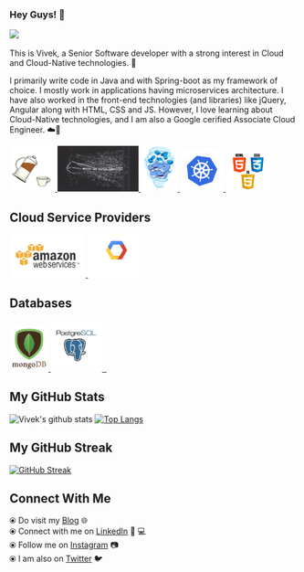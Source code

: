 ### Hey Guys! 👋
![](https://komarev.com/ghpvc/?username=viveknaskar&color=blue)

This is Vivek, a Senior Software developer with a strong interest in Cloud and Cloud-Native technologies. 🎯

I primarily write code in Java and with Spring-boot as my framework of choice. I mostly work in applications having microservices architecture. I have also worked in the front-end technologies (and libraries) like jQuery, Angular along with HTML, CSS and JS. However, I love learning about Cloud-Native technologies, and I am also a Google cerified Associate Cloud Engineer. ☁️🚀


<p float="left">
   <a href="https://www.java.com/en/" target="_blank" >
       <img src="https://raw.githubusercontent.com/viveknaskar/viveknaskar/master/assets/java.gif"  height="80" /> 
   </a>

  <a href="https://microservices.io/" target="_blank" >
    <img src="https://raw.githubusercontent.com/viveknaskar/viveknaskar/master/assets/microservices.gif"  height="80" />
  </a>
   
  <a href="https://www.docker.com/" target="_blank" >
    <img src="https://raw.githubusercontent.com/viveknaskar/viveknaskar/master/assets/docker.gif"  height="80" /> 
  </a>
  
  <a href="https://kubernetes.io/" target="_blank" >
    <img src="https://raw.githubusercontent.com/viveknaskar/viveknaskar/master/assets/k8s.gif"  height="75" />
  </a>

  <a href="https://www.w3.org/wiki/The_web_standards_model_-_HTML_CSS_and_JavaScript" target="_blank" >
    <img src="https://raw.githubusercontent.com/viveknaskar/viveknaskar/master/assets/html-css-js.png" height="70" />
  </a>
 </p>
  
## Cloud Service Providers
  <a href="https://aws.amazon.com/" target="_blank" >
    <img src="https://raw.githubusercontent.com/viveknaskar/viveknaskar/master/assets/aws.gif"  height="75" />
  </a>
  
  <a href="https://console.cloud.google.com/" target="_blank" >
      <img src="https://raw.githubusercontent.com/viveknaskar/viveknaskar/master/assets/gcp.gif"  height="75" />
    </a>
 </p>
  
## Databases
  
 <p float="left">
  <a href="https://www.mongodb.com/" target="_blank" >
     <img src="https://raw.githubusercontent.com/viveknaskar/viveknaskar/master/assets/mongo.gif" height="80" />
   </a>
   
  <a href="https://www.postgresql.org/" target="_blank" >
    <img src="https://raw.githubusercontent.com/viveknaskar/viveknaskar/master/assets/postgresql.gif" height="90" />&nbsp;&nbsp;
  </a> 
</p>

## My GitHub Stats

![Vivek's github stats](https://github-readme-stats.vercel.app/api?username=viveknaskar&show_icons=true&title_color=ffc857&icon_color=8ac926&text_color=daf7dc&bg_color=151515&hide=["stars"])
[![Top Langs](https://github-readme-stats.vercel.app/api/top-langs/?username=viveknaskar&layout=compact&text_color=daf7dc&bg_color=151515)](https://github.com/viveknaskar/github-readme-stats)

## My GitHub Streak

[![GitHub Streak](http://github-readme-streak-stats.herokuapp.com?user=viveknaskar&theme=dark)](https://git.io/streak-stats)

## Connect With Me

  ⦿ Do visit my [Blog](https://thedeveloperstory.com) 🌐 <br>
  ⦿ Connect with me on [LinkedIn](https://www.linkedin.com/in/viveknaskar/) 👨 ‍💻 <br>
  ⦿ Follow me on [Instagram](https://www.instagram.com/thedeveloperstory/) 📷 <br>
  ⦿ I am also on [Twitter](https://twitter.com/vivek_naskar) 🐦 <br>
